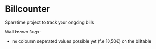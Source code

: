 # Billcounter
Sparetime project to track your ongoing bills

Well known Bugs: 

- no coloumn seperated values possible yet (f.e 10,50€) on the billtable
